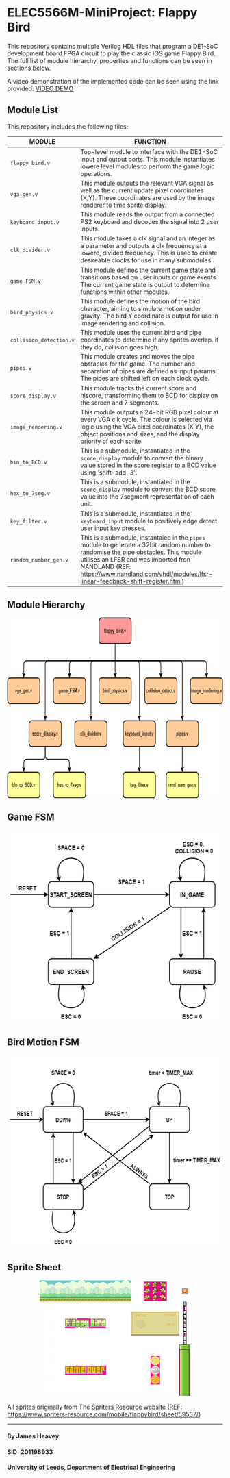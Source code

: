 # ELEC5566M-MiniProject: Flappy Bird 

This repository contains multiple Verilog HDL files that program a DE1-SoC development board FPGA circuit to play the classic iOS game Flappy Bird. The full list of module hierarchy, properties and functions can be seen in sections below.

A video demonstration of the implemented code can be seen using the link provided:
[VIDEO DEMO](https://github.com/jamesheavey/ELEC5566M-MiniProject/blob/a439031b16155f7b8fb6ea56d151d74727cb6980/demo%20&%20diagrams/Video%20Demo.mp4)

## Module List
This repository includes the following files:

| MODULE | FUNCTION |
| ---  | --- |
| `flappy_bird.v`         |  Top-level module to interface with the DE1-SoC input and output ports. This module instantiates lowere level modules to perform the game logic operations.  |
| `vga_gen.v`             |  This module outputs the relevant VGA signal as well as the current update pixel coordinates (X,Y). These coordinates are used by the image renderer to time sprite display.  |
| `keyboard_input.v`      |  This module reads the output from a connected PS2 keyboard and decodes the signal into 2 user inputs. |
| `clk_divider.v`         |  This module takes a clk signal and an integer as a parameter and outputs a clk frequency at a lowere, divided frequency. This is used to create desireable clocks for use in many submodules. |
| `game_FSM.v`            |  This module defines the current game state and transitions based on user inputs or game events. The current game state is output to determine functions within other modules.  |
| `bird_physics.v`        |  This module defines the motion of the bird character, aiming to simulate motion under gravity. The bird Y coordinate is output for use in image rendering and collision. |
| `collision_detection.v` |  This module uses the current bird and pipe coordinates to determine if any sprites overlap. if they do, collision goes high.  |
| `pipes.v`               |  This module creates and moves the pipe obstacles for the game. The number and separation of pipes are defined as input params. The pipes are shifted left on each clock cycle. |
| `score_display.v`       |  This module tracks the current score and hiscore, transforming them to BCD for display on the screen and 7 segments.  |
| `image_rendering.v`      |  This module outputs a 24-bit RGB pixel colour at every VGA clk cycle. The colour is selected via logic using the VGA pixel coordinates (X,Y), the object positions and sizes, and the display priority of each sprite.  |
| `bin_to_BCD.v`          |  This is a submodule, instantiated in the `score_display` module to convert the binary value stored in the score register to a BCD value using 'shift-add-3'. |
| `hex_to_7seg.v`         |  This is a submodule, instantiated in the `score_display` module to convert the BCD score value into the 7segment representation of each unit. |
| `key_filter.v`          |  This is a submodule, instantiated in the `keyboard_input` module to positively edge detect user input key presses.  |
| `random_number_gen.v`   |  This is a submodule, instantaied in the `pipes` module to generate a 32bit random number to randomise the pipe obstacles. This module utilises an LFSR and was imported fron NANDLAND (REF: https://www.nandland.com/vhdl/modules/lfsr-linear-feedback-shift-register.html) |

## Module Hierarchy
<p align="center">
  <img width="802" height="422" src="https://github.com/jamesheavey/ELEC5566M-MiniProject/blob/13cc6d2a150b8bd8d3835f4e10c6efe046054e8e/demo%20&%20diagrams/Module%20Hierarchy.png">
</p>

## Game FSM
<p align="center">
  <img width="569" height="451" src="https://github.com/jamesheavey/ELEC5566M-MiniProject/blob/5107396a15a4ae5640b25097c3d6883323959874/demo%20&%20diagrams/Game%20State%20FSM.png">
</p>

## Bird Motion FSM
<p align="center">
  <img width="649" height="451" src="https://github.com/jamesheavey/ELEC5566M-MiniProject/blob/a439031b16155f7b8fb6ea56d151d74727cb6980/demo%20&%20diagrams/Bird%20Motion%20FSM.png">
</p>

## Sprite Sheet
<p align="center">
  <img width="352" height="270" src="https://github.com/jamesheavey/ELEC5566M-MiniProject/blob/5107396a15a4ae5640b25097c3d6883323959874/demo%20&%20diagrams/Sprites.png">
</p>

All sprites originally from The Spriters Resource website (REF: https://www.spriters-resource.com/mobile/flappybird/sheet/59537/)

---

#### By James Heavey

#### SID: 201198933

#### University of Leeds, Department of Electrical Engineering
